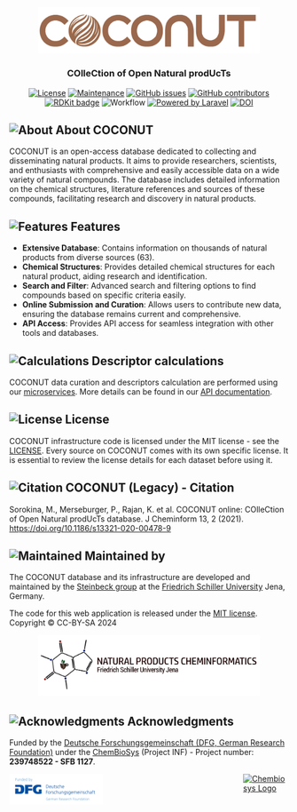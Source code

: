
<p align="center">
  <a href="https://COCONUT.naturalproducts.net/" target="_blank">
    <img src="/public/img/logo.png" width="400" alt="COCONUT Logo">
  </a>
    <h3 align="center">COlleCtion of Open Natural prodUcTs</h3>
</p>

<div align="center">

[![License](https://img.shields.io/badge/License-MIT%202.0-blue.svg)](https://opensource.org/licenses/MIT)
[![Maintenance](https://img.shields.io/badge/Maintained%3F-yes-green.svg)](https://GitHub.com/Steinbeck-Lab/coconut/graphs/commit-activity)
[![GitHub issues](https://img.shields.io/github/issues/Steinbeck-Lab/coconut.svg)](https://GitHub.com/Steinbeck-Lab/coconut/issues/)
[![GitHub contributors](https://img.shields.io/github/contributors/Steinbeck-Lab/coconut.svg)](https://GitHub.com/Steinbeck-Lab/coconut/graphs/contributors/)
[![RDKit badge](https://img.shields.io/badge/Powered%20by-RDKit-3838ff.svg?logo=data:image/png;base64,iVBORw0KGgoAAAANSUhEUgAAABAAAAAQBAMAAADt3eJSAAAABGdBTUEAALGPC/xhBQAAACBjSFJNAAB6JgAAgIQAAPoAAACA6AAAdTAAAOpgAAA6mAAAF3CculE8AAAAFVBMVEXc3NwUFP8UPP9kZP+MjP+0tP////9ZXZotAAAAAXRSTlMAQObYZgAAAAFiS0dEBmFmuH0AAAAHdElNRQfmAwsPGi+MyC9RAAAAQElEQVQI12NgQABGQUEBMENISUkRLKBsbGwEEhIyBgJFsICLC0iIUdnExcUZwnANQWfApKCK4doRBsKtQFgKAQC5Ww1JEHSEkAAAACV0RVh0ZGF0ZTpjcmVhdGUAMjAyMi0wMy0xMVQxNToyNjo0NyswMDowMDzr2J4AAAAldEVYdGRhdGU6bW9kaWZ5ADIwMjItMDMtMTFUMTU6MjY6NDcrMDA6MDBNtmAiAAAAAElFTkSuQmCC)](https://www.rdkit.org/)
![Workflow](https://GitHub.com/Steinbeck-Lab/coconut/actions/workflows/dev-build.yml/badge.svg)
[![Powered by Laravel](https://img.shields.io/badge/Powered%20by-Laravel-red.svg?style=flat&logo=Laravel)](https://laravel.com)
[![DOI](https://zenodo.org/badge/778260166.svg)](https://zenodo.org/doi/10.5281/zenodo.13283948)

</div>

## ![About](https://www.google.com/s2/favicons?domain=naturalproducts.net) About COCONUT

COCONUT is an open-access database dedicated to collecting and disseminating natural products. It aims to provide researchers, scientists, and enthusiasts with comprehensive and easily accessible data on a wide variety of natural compounds. The database includes detailed information on the chemical structures, literature references and sources of these compounds, facilitating research and discovery in natural products.

## ![Features](https://www.google.com/s2/favicons?domain=github.com) Features

- **Extensive Database**: Contains information on thousands of natural products from diverse sources (63).
- **Chemical Structures**: Provides detailed chemical structures for each natural product, aiding research and identification.
- **Search and Filter**: Advanced search and filtering options to find compounds based on specific criteria easily.
- **Online Submission and Curation**: Allows users to contribute new data, ensuring the database remains current and comprehensive.
- **API Access**: Provides API access for seamless integration with other tools and databases.

## ![Calculations](https://www.google.com/s2/favicons?domain=python.org) Descriptor calculations

COCONUT data curation and descriptors calculation are performed using our [microservices](https://github.com/Steinbeck-Lab/cheminformatics-python-microservice). More details can be found in our [API documentation](https://api.naturalproducts.net/docs).

## ![License](https://www.google.com/s2/favicons?domain=opensource.org) License

COCONUT infrastructure code is licensed under the MIT license - see the [LICENSE](https://GitHub.com/Steinbeck-Lab/coconut/blob/documentation/LICENSE). Every source on COCONUT comes with its own specific license. It is essential to review the license details for each dataset before using it.

## ![Citation](https://www.google.com/s2/favicons?domain=doi.org) COCONUT (Legacy) - Citation

Sorokina, M., Merseburger, P., Rajan, K. et al. COCONUT online: COlleCtion of Open Natural prodUcTs database. J Cheminform 13, 2 (2021). https://doi.org/10.1186/s13321-020-00478-9

## ![Maintained](https://www.google.com/s2/favicons?domain=uni-jena.de) Maintained by

The COCONUT database and its infrastructure are developed and maintained by the [Steinbeck group](https://cheminf.uni-jena.de) at the [Friedrich Schiller University](https://www.uni-jena.de/en/) Jena, Germany.

The code for this web application is released under the [MIT license](https://opensource.org/licenses/MIT). Copyright © CC-BY-SA 2024

<p align="center">
  <a href="https://cheminf.uni-jena.de/" target="_blank">
    <img src="https://github.com/Kohulan/DECIMER-Image-to-SMILES/blob/master/assets/CheminfGit.png" width="400" alt="cheminf Logo">
  </a>
</p>

## ![Acknowledgments](https://www.google.com/s2/favicons?domain=dfg.de) Acknowledgments

Funded by the [Deutsche Forschungsgemeinschaft (DFG, German Research Foundation)](https://www.dfg.de/) under the [ChemBioSys](https://www.chembiosys.de/en/) (Project INF) - Project number: **239748522 - SFB 1127**.

<div style="display: flex; justify-content: space-between;">
  <a href="https://www.dfg.de/" target="_blank">
    <img src="https://github.com/Steinbeck-Lab/cheminformatics-microservice/blob/main/docs/public/dfg_logo_schriftzug_blau_foerderung_en.gif" width="40%" alt="DFG Logo">
  </a>
  <a href="https://www.chembiosys.de/en/welcome.html" target="_blank">
    <img src="https://github.com/Steinbeck-Lab/cheminformatics-microservice/assets/30716951/45c8e153-8322-4563-a51d-cbdbe4e08627" width="40%" alt="Chembiosys Logo">
  </a>
</div>
